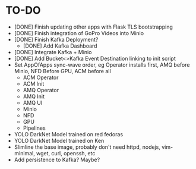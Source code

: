 # TO-DO

- [DONE] Finish updating other apps with Flask TLS bootstrapping
- [DONE] Finish integration of GoPro Videos into Minio
- [DONE] Finish Kafka Deployment?
  - [DONE] Add Kafka Dashboard
- [DONE] Integrate Kafka + Minio
- [DONE] Add Bucket<>Kafka Event Destination linking to init script
- Set AppOfApps sync-wave order, eg Operator installs first, AMQ before Minio, NFD Before GPU, ACM before all
  - ACM Operator
  - ACM Init
  - AMQ Operator
  - AMQ Init
  - AMQ UI
  - Minio
  - NFD
  - GPU
  - Pipelines
- YOLO DarkNet Model trained on red fedoras
- YOLO DarkNet Model trained on Ken
- Slimline the base image, probably don't need httpd, nodejs, vim-minimal, wget, curl, openssh, etc
- Add persistence to Kafka?  Maybe?